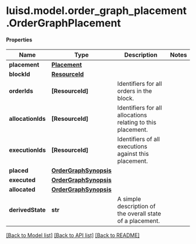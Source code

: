 # luisd.model.order_graph_placement.OrderGraphPlacement

#### Properties
Name | Type | Description | Notes
------------ | ------------- | ------------- | -------------
**placement** | [**Placement**](Placement.md) |  | 
**blockId** | [**ResourceId**](ResourceId.md) |  | 
**orderIds** | **[ResourceId]** | Identifiers for all orders in the block. | 
**allocationIds** | **[ResourceId]** | Identifiers for all allocations relating to this placement. | 
**executionIds** | **[ResourceId]** | Identifiers of all executions against this placement. | 
**placed** | [**OrderGraphSynopsis**](OrderGraphSynopsis.md) |  | 
**executed** | [**OrderGraphSynopsis**](OrderGraphSynopsis.md) |  | 
**allocated** | [**OrderGraphSynopsis**](OrderGraphSynopsis.md) |  | 
**derivedState** | **str** | A simple description of the overall state of a placement. | 

[[Back to Model list]](../../README.md#documentation-for-models) [[Back to API list]](../../README.md#documentation-for-api-endpoints) [[Back to README]](../../README.md)

